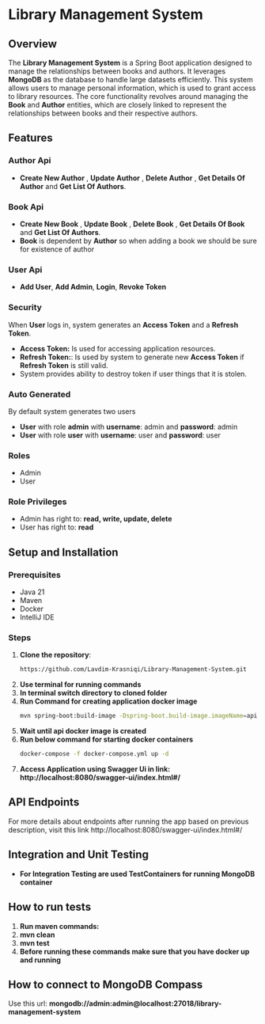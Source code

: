<h1>Library Management System</h1>

## Overview
The **Library Management System** is a Spring Boot application designed to manage the relationships between books and authors. It leverages **MongoDB** as the database to handle large datasets efficiently. This system allows users to manage personal information, which is used to grant access to library resources. The core functionality revolves around managing the **Book** and **Author** entities, which are closely linked to represent the relationships between books and their respective authors.

## Features

### Author Api
- **Create New Author** , **Update Author** , **Delete Author** , **Get Details Of Author** and **Get List Of Authors**.

### Book Api
- **Create New Book** , **Update Book** , **Delete Book** , **Get Details Of Book** and **Get List Of Authors**.
- **Book** is dependent by **Author** so when adding a book we should be sure for existence of author

### User Api
- **Add User**, **Add Admin**, **Login**, **Revoke Token** 

### Security
  When **User** logs in, system generates an **Access Token** and a **Refresh Token**.
- **Access Token:** Is used for accessing application resources.
- **Refresh Token:**: Is used by system to generate new **Access Token** if **Refresh Token** is still valid.
- System provides ability to destroy token if user things that it is stolen.

### Auto Generated
By default system generates two users
- **User** with role **admin** with **username**: admin and **password**: admin
- **User** with role **user** with **username**: user and **password**: user

### Roles
- Admin
- User

### Role Privileges
- Admin has right to: **read, write, update, delete**
- User has right to: **read**



## Setup and Installation
### Prerequisites
- Java 21
- Maven
- Docker
- IntelliJ IDE

### Steps
1. **Clone the repository**:
   ```bash
   https://github.com/Lavdim-Krasniqi/Library-Management-System.git
2. **Use terminal for running commands**
3. **In terminal switch directory to cloned folder**
4. **Run Command for creating application docker image** 
   ```bash
   mvn spring-boot:build-image -Dspring-boot.build-image.imageName=api  -DskipTests=true
5. **Wait until **api** docker image is created**    
6. **Run below command for starting docker containers**
   ```bash
   docker-compose -f docker-compose.yml up -d
7. **Access Application using Swagger Ui in link:  http://localhost:8080/swagger-ui/index.html#/** 

## API Endpoints

For more details about endpoints after running the app based on previous description, visit this link http://localhost:8080/swagger-ui/index.html#/

## Integration and Unit Testing
- **For **Integration Testing** are used **TestContainers** for running **MongoDB** container**

## How to run tests
1. **Run maven commands:**
2. **mvn clean**
3. **mvn test**
4. **Before running these commands make sure that you have docker up and running**

## How to connect to MongoDB Compass
Use this url: **mongodb://admin:admin@localhost:27018/library-management-system**